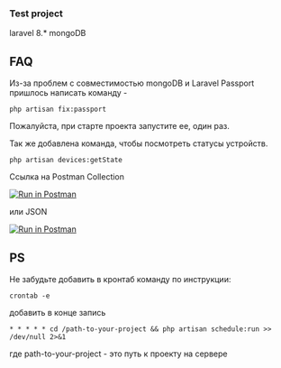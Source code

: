 ### Test project

laravel 8.*
mongoDB

## FAQ

Из-за проблем с совместимостью mongoDB и Laravel Passport пришлось написать команду - 
```
php artisan fix:passport
```

Пожалуйста, при старте проекта запустите ее, один раз.

Так же добавлена команда, чтобы посмотреть статусы устройств.
```
php artisan devices:getState
```

Ссылка на Postman Collection

[![Run in Postman](https://run.pstmn.io/button.svg)](https://app.getpostman.com/run-collection/11383483-62870ea8-3f56-4b52-9e23-dad998a61894?action=collection%2Ffork&collection-url=entityId%3D11383483-62870ea8-3f56-4b52-9e23-dad998a61894%26entityType%3Dcollection%26workspaceId%3D6af69171-b73a-437c-b967-1d6d7dc8c7eb)

или JSON

[![Run in Postman](https://run.pstmn.io/button.svg)](https://app.getpostman.com/run-collection/11383483-62870ea8-3f56-4b52-9e23-dad998a61894?action=collection%2Ffork&collection-url=entityId%3D11383483-62870ea8-3f56-4b52-9e23-dad998a61894%26entityType%3Dcollection%26workspaceId%3D6af69171-b73a-437c-b967-1d6d7dc8c7eb)

## PS
Не забудьте добавить в кронтаб команду по инструкции:
```
crontab -e
```
добавить в конце запись
```
* * * * * cd /path-to-your-project && php artisan schedule:run >> /dev/null 2>&1
```
где path-to-your-project - это путь к проекту на сервере
